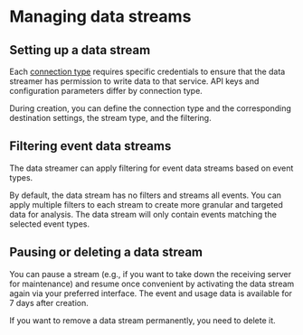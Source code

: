 # Managing data streams

## Setting up a data stream

Each [connection type](connection-types) requires specific credentials to ensure that the data streamer has permission to write data to that service. 
API keys and configuration parameters differ by connection type.

During creation, you can define the connection type and the corresponding destination settings, the stream type, and the filtering.

## Filtering event data streams

The data streamer can apply filtering for event data streams based on event types. 

By default, the data stream has no filters and streams all events. You can apply multiple filters to each stream to create more granular and targeted data for analysis. 
The data stream will only contain events matching the selected event types.

## Pausing or deleting a data stream

You can pause a stream (e.g., if you want to take down the receiving server for maintenance) and resume once convenient by activating the data stream again via your preferred interface. 
The event and usage data is available for 7 days after creation.

If you want to remove a data stream permanently, you need to delete it.

